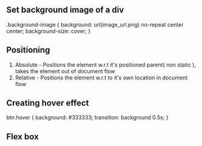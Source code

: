## Set background image of a div 
.background-image {
	background: url(image_url.png) no-repeat center center;
	background-size: cover;
}

## Positioning
1. Absolute - Positions the element w.r.t it's positioned parent( non static ), takes the element out of document flow
2. Relative - Positions the element w.r.t to it's own location in document flow

## Creating hover effect
btn.hover {
	background: #333333;
	transition: background 0.5s;
}

## Flex box